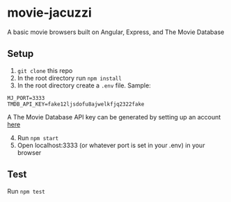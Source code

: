 # movie-jacuzzi
A basic movie browsers built on Angular, Express, and The Movie Database

## Setup
1. `git clone` this repo
2. In the root directory run `npm install`
3. In the root directory create a `.env` file. Sample:
```
MJ_PORT=3333
TMDB_API_KEY=fake12ljsdofu8ajwelkfjq2322fake
```
A The Movie Database API key can be generated by setting up an account [here](https://developers.themoviedb.org/3/getting-started)

4. Run `npm start`
5. Open localhost:3333 (or whatever port is set in your .env) in your browser

## Test
Run `npm test`


